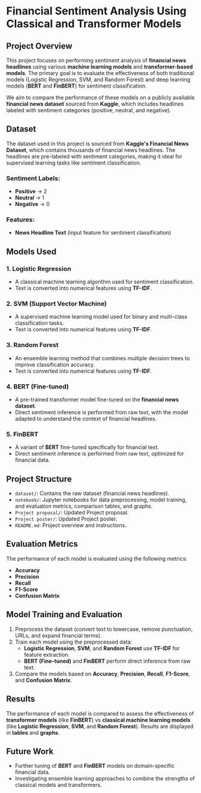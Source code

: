 # Financial Sentiment Analysis Using Classical and Transformer Models

## Project Overview

This project focuses on performing sentiment analysis of **financial news headlines** using various **machine learning models** and **transformer-based models**. The primary goal is to evaluate the effectiveness of both traditional models (Logistic Regression, SVM, and Random Forest) and deep learning models (**BERT** and **FinBERT**) for sentiment classification.

We aim to compare the performance of these models on a publicly available **financial news dataset** sourced from **Kaggle**, which includes headlines labeled with sentiment categories (positive, neutral, and negative).

## Dataset

The dataset used in this project is sourced from **Kaggle's Financial News Dataset**, which contains thousands of financial news headlines. The headlines are pre-labeled with sentiment categories, making it ideal for supervised learning tasks like sentiment classification.

### Sentiment Labels:
- **Positive** → 2
- **Neutral** → 1
- **Negative** → 0

### Features:
- **News Headline Text** (input feature for sentiment classification)

## Models Used

### 1. **Logistic Regression**
   - A classical machine learning algorithm used for sentiment classification.
   - Text is converted into numerical features using **TF-IDF**.

### 2. **SVM (Support Vector Machine)**
   - A supervised machine learning model used for binary and multi-class classification tasks.
   - Text is converted into numerical features using **TF-IDF**.

### 3. **Random Forest**
   - An ensemble learning method that combines multiple decision trees to improve classification accuracy.
   - Text is converted into numerical features using **TF-IDF**.

### 4. **BERT (Fine-tuned)**
   - A pre-trained transformer model fine-tuned on the **financial news dataset**.
   - Direct sentiment inference is performed from raw text, with the model adapted to understand the context of financial headlines.

### 5. **FinBERT**
   - A variant of **BERT** fine-tuned specifically for financial text.
   - Direct sentiment inference is performed from raw text, optimized for financial data.

## Project Structure

- `dataset/`: Contains the raw dataset (financial news headlines).
- `notebook/`: Jupyter notebooks for data preprocessing, model training, and evaluation metrics, comparison tables, and graphs.
- `Project proposal/`: Updated Project proposal.
- `Project poster/`: Updated Project poster.
- `README.md`: Project overview and instructions.

## Evaluation Metrics

The performance of each model is evaluated using the following metrics:
- **Accuracy**
- **Precision**
- **Recall**
- **F1-Score**
- **Confusion Matrix**

## Model Training and Evaluation

1. Preprocess the dataset (convert text to lowercase, remove punctuation, URLs, and expand financial terms).
2. Train each model using the preprocessed data:
   - **Logistic Regression**, **SVM**, and **Random Forest** use **TF-IDF** for feature extraction.
   - **BERT (Fine-tuned)** and **FinBERT** perform direct inference from raw text.
3. Compare the models based on **Accuracy**, **Precision**, **Recall**, **F1-Score**, and **Confusion Matrix**.

## Results

The performance of each model is compared to assess the effectiveness of **transformer models** (like **FinBERT**) vs **classical machine learning models** (like **Logistic Regression**, **SVM**, and **Random Forest**). Results are displayed in **tables** and **graphs**.

## Future Work

- Further tuning of **BERT** and **FinBERT** models on domain-specific financial data.
- Investigating ensemble learning approaches to combine the strengths of classical models and transformers.

